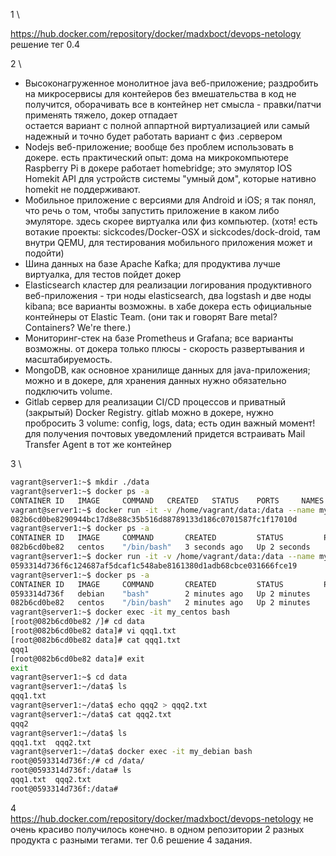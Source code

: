1 \

https://hub.docker.com/repository/docker/madxboct/devops-netology
решение тег 0.4

2 \

- Высоконагруженное монолитное java веб-приложение;
раздробить на микросервисы для контейеров без вмешательства в код не получится, оборачивать все в контейнер нет смысла - правки/патчи применять тяжело, докер отпадает \
остается вариант с полной аппартной виртуализацией или самый надежный и точно будет работать вариант с физ .сервером
- Nodejs веб-приложение;
вообще без проблем использовать в докере. есть практический опыт: дома на микрокомпьютере Raspberry Pi в докере работает homebridge; это эмулятор IOS Homekit API для устройств системы "умный дом", которые нативно homekit не поддерживают.
- Мобильное приложение c версиями для Android и iOS;
я так понял, что речь о том, чтобы запустить приложение в каком либо эмуляторе. здесь скорее виртуалка или физ компьютер. (хотя! есть вотакие проекты: sickcodes/Docker-OSX и sickcodes/dock-droid, там внутри QEMU, для тестирования мобильного приложения может и подойти)
- Шина данных на базе Apache Kafka;
для продуктива лучше виртуалка, для тестов пойдет докер
- Elasticsearch кластер для реализации логирования продуктивного веб-приложения - три ноды elasticsearch, два logstash и две ноды kibana;
все варианты возможны. в хабе докера есть официальные контейнеры от Elastic Team. (они так и говорят Bare metal? Containers? We're there.)
- Мониторинг-стек на базе Prometheus и Grafana;
все варианты возможны. от докера только плюсы - скорость развертывания и масштабируемость.
- MongoDB, как основное хранилище данных для java-приложения;
можно и в докере, для хранения данных нужно обязательно подключить volume.
- Gitlab сервер для реализации CI/CD процессов и приватный (закрытый) Docker Registry.
gitlab можно в докере, нужно пробросить 3 volume: config, logs, data; есть один важный момент! для получения почтовых уведомлений придется встраивать Mail Transfer Agent в тот же контейнер

3 \

```bash
vagrant@server1:~$ mkdir ./data
vagrant@server1:~$ docker ps -a
CONTAINER ID   IMAGE     COMMAND   CREATED   STATUS    PORTS     NAMES
vagrant@server1:~$ docker run -it -v /home/vagrant/data:/data --name my_centos -d centos
082b6cd0be8290944bc17d8e88c35b516d88789133d186c0701587fc1f17010d
vagrant@server1:~$ docker ps -a
CONTAINER ID   IMAGE     COMMAND       CREATED         STATUS         PORTS     NAMES
082b6cd0be82   centos    "/bin/bash"   3 seconds ago   Up 2 seconds             my_centos
vagrant@server1:~$ docker run -it -v /home/vagrant/data:/data --name my_debian -d debian
0593314d736f6c124687af5dcaf1c548abe8161380d1adb68cbce031666fce19
vagrant@server1:~$ docker ps -a
CONTAINER ID   IMAGE     COMMAND       CREATED         STATUS         PORTS     NAMES
0593314d736f   debian    "bash"        2 minutes ago   Up 2 minutes             my_debian
082b6cd0be82   centos    "/bin/bash"   2 minutes ago   Up 2 minutes             my_centos
vagrant@server1:~$ docker exec -it my_centos bash
[root@082b6cd0be82 /]# cd data
[root@082b6cd0be82 data]# vi qqq1.txt
[root@082b6cd0be82 data]# cat qqq1.txt 
qqq1
[root@082b6cd0be82 data]# exit
exit
vagrant@server1:~$ cd data
vagrant@server1:~/data$ ls
qqq1.txt
vagrant@server1:~/data$ echo qqq2 > qqq2.txt
vagrant@server1:~/data$ cat qqq2.txt 
qqq2
vagrant@server1:~/data$ ls
qqq1.txt  qqq2.txt
vagrant@server1:~/data$ docker exec -it my_debian bash
root@0593314d736f:/# cd /data/
root@0593314d736f:/data# ls
qqq1.txt  qqq2.txt
root@0593314d736f:/data#
```

4 \
https://hub.docker.com/repository/docker/madxboct/devops-netology
не очень красиво получилось конечно. в одном репозитории 2 разных продукта с разными тегами. тег 0.6 решение 4 задания.
